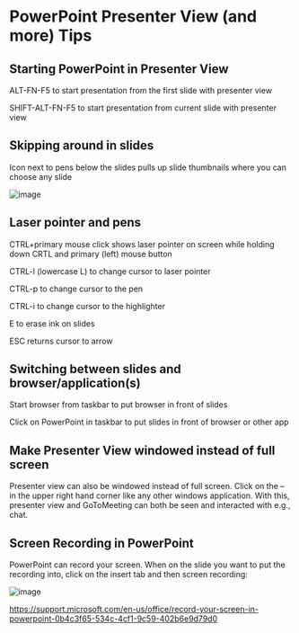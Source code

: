 # PowerPoint Presenter View (and more) Tips
## Starting PowerPoint in Presenter View
ALT-FN-F5 to start presentation from the first slide with presenter view

SHIFT-ALT-FN-F5 to start presentation from current slide with presenter view

## Skipping around in slides
Icon next to pens below the slides pulls up slide thumbnails where you can choose any slide

![image](https://user-images.githubusercontent.com/19158771/158655915-6ba1ce88-a6f8-4c3f-9d8d-d4666e901176.png)

## Laser pointer and pens
CTRL+primary mouse click shows laser pointer on screen while holding down CRTL and primary (left) mouse button

CTRL-l (lowercase L) to change cursor to laser pointer

CTRL-p to change cursor to the pen

CTRL-i to change cursor to the highlighter

E to erase ink on slides

ESC returns cursor to arrow

## Switching between slides and browser/application(s)
Start browser from taskbar to put browser in front of slides

Click on PowerPoint in taskbar to put slides in front of browser or other app

## Make Presenter View windowed instead of full screen
Presenter view can also be windowed instead of full screen. Click on the – in the upper right hand corner like any other windows application.
With this, presenter view and GoToMeeting can both be seen and interacted with e.g., chat.

## Screen Recording in PowerPoint
PowerPoint can record your screen. When on the slide you want to put the recording into, click on the insert tab and then screen recording:

![image](https://user-images.githubusercontent.com/19158771/158822003-59745799-88ce-4952-91b7-9e6eb5cc3d8d.png)

https://support.microsoft.com/en-us/office/record-your-screen-in-powerpoint-0b4c3f65-534c-4cf1-9c59-402b6e9d79d0

